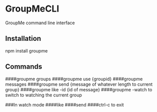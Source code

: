 # GroupMeCLI
GroupMe command line interface
## Installation
npm install groupme
## Commands
####groupme groups
####groupme use {groupid}
####groupme messages
####groupme send {message of whatever length to current group}
####groupme like -id {id of message}
####groupme -watch 
to switch to watching the current group

###In watch mode
####like <id>
####send <message of whatever length>
####ctrl-c to exit
